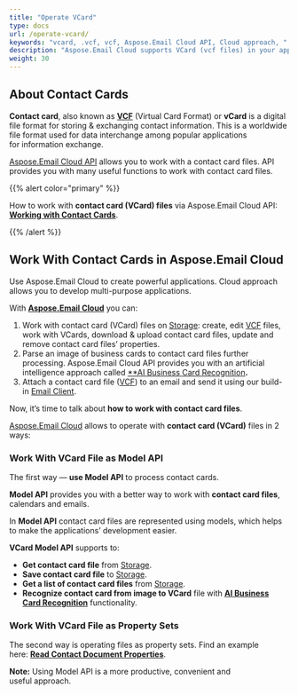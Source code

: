 ```yaml
---
title: "Operate VCard"
type: docs
url: /operate-vcard/
keywords: "vcard, .vcf, vcf, Aspose.Email Cloud API, Cloud approach, "
description: "Aspose.Email Cloud supports VCard (vcf files) in your applications. Change VCard format, import vcf to outlook, parse business card to VCard, work with vcf contacts."
weight: 30
---
```


## **About Contact Cards**
**Contact card**, also known as [**VCF**](https://wiki.fileformat.com/email/vcf/) (Virtual Card Format) or **vCard** is a digital file format for storing & exchanging contact information. This is a worldwide file format used for data interchange among popular applications for information exchange.

[Aspose.Email Cloud API](https://products.aspose.cloud/email/family) allows you to work with a contact card files. API provides you with many useful functions to work with contact card files. 

{{% alert color="primary" %}} 

How to work with **contact card (VCard) files** via Aspose.Email Cloud API: [**Working with Contact Cards**](/email/working-with-contact-cards/).

{{% /alert %}} 


## **Work With Contact Cards in Aspose.Email Cloud**
Use Aspose.Email Cloud to create powerful applications. Cloud approach allows you to develop multi-purpose applications.

With [**Aspose.Email Cloud**](https://products.aspose.cloud/email/family) you can:

1. Work with contact card (VCard) files on [Storage](https://dashboard.aspose.cloud/#/storages): create, edit [VCF](https://wiki.fileformat.com/email/vcf/) files, work with VCards, download & upload contact card files, update and remove contact card files’ properties.
1. Parse an image of business cards to contact card files further processing. Aspose.Email Cloud API provides you with an artificial intelligence approach called [**AI Business Card Recognition](https://wiki.lutsk.dynabic.com/Aspose%20Email/Aspose.Email%20for%20Cloud/Aspose.Email%20for%20Cloud%20-%20Documentation%20improvements/Getting%20started/1.%20Overview/1.%20Key%20features%20/BCR/)**.** 
1. Attach a contact card file ([VCF](https://wiki.fileformat.com/email/vcf/)) to an email and send it using our build-in [Email Client](/email/email-client/).



Now, it’s time to talk about **how to work with contact card files**.

[Aspose.Email Cloud](https://products.aspose.cloud/email/family) allows to operate with **contact card (VCard)** files in 2 ways:
### **Work With VCard File as Model API**
The first way — **use Model API** to process contact cards.

**Model API** provides you with a better way to work with **contact card files**, calendars and emails.

In **Model API** contact card files are represented using models, which helps to make the applications’ development easier.

**VCard Model API** supports to:

- **Get contact card file** from [Storage](https://dashboard.aspose.cloud/#/storages).
- **Save contact card file** to [Storage](https://dashboard.aspose.cloud/#/storages).
- **Get a list of contact card files** from [Storage](https://dashboard.aspose.cloud/#/storages).
- **Recognize contact card from image to VCard** file with [**AI Business Card Recognition**](https://wiki.lutsk.dynabic.com/Aspose%20Email/Aspose.Email%20for%20Cloud/Aspose.Email%20for%20Cloud%20-%20Documentation%20improvements/Getting%20started/1.%20Overview/1.%20Key%20features%20/BCR/) functionality.
### **Work With VCard File as Property Sets**
The second way is operating files as property sets. Find an example here: [**Read Contact Document Properties**](/email/read-contact-document-properties/).

**Note:** Using Model API is a more productive, convenient and useful approach.
